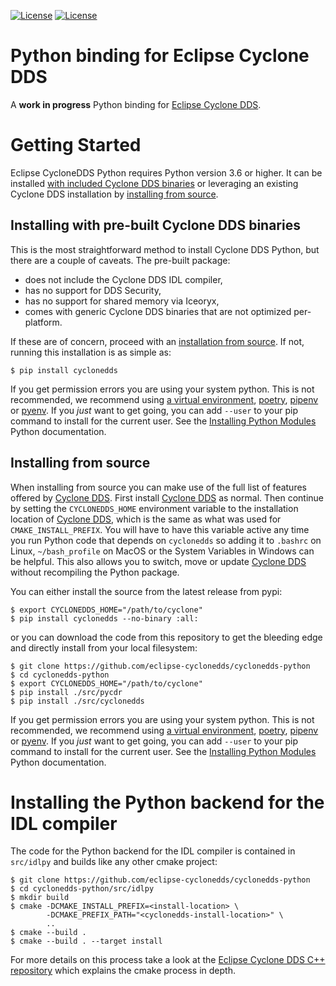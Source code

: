 [![License](https://img.shields.io/badge/License-EPL%202.0-blue)](https://choosealicense.com/licenses/epl-2.0/)
[![License](https://img.shields.io/badge/License-EDL%201.0-blue)](https://choosealicense.com/licenses/edl-1.0/)

# Python binding for Eclipse Cyclone DDS

A **work in progress** Python binding for [Eclipse Cyclone DDS][1].

# Getting Started

Eclipse CycloneDDS Python requires Python version 3.6 or higher. It can be installed [with included Cyclone DDS binaries](#installing-with-pre-built-binaries) or leveraging an existing Cyclone DDS installation by [installing from source](#installing-from-source).

## Installing with pre-built Cyclone DDS binaries

This is the most straightforward method to install Cyclone DDS Python, but there are a couple of caveats. The pre-built package:
 * does not include the Cyclone DDS IDL compiler,
 * has no support for DDS Security,
 * has no support for shared memory via Iceoryx,
 * comes with generic Cyclone DDS binaries that are not optimized per-platform.

If these are of concern, proceed with an [installation from source](#installing-from-source). If not, running this installation is as simple as:

    $ pip install cyclonedds


If you get permission errors you are using your system python. This is not recommended, we recommend using [a virtual environment][2], [poetry][3], [pipenv][4] or [pyenv][5]. If you _just_ want to get going, you can add `--user` to your pip command to install for the current user. See the [Installing Python Modules][6] Python documentation.

## Installing from source

When installing from source you can make use of the full list of features offered by [Cyclone DDS][1]. First install [Cyclone DDS][1] as normal. Then continue by setting the `CYCLONEDDS_HOME` environment variable to the installation location of [Cyclone DDS][1], which is the same as what was used for `CMAKE_INSTALL_PREFIX`. You will have to have this variable active any time you run Python code that depends on `cyclonedds` so adding it to `.bashrc` on Linux, `~/bash_profile` on MacOS or the System Variables in Windows can be helpful. This also allows you to switch, move or update [Cyclone DDS][1] without recompiling the Python package.

You can either install the source from the latest release from pypi:

    $ export CYCLONEDDS_HOME="/path/to/cyclone"
    $ pip install cyclonedds --no-binary :all:

or you can download the code from this repository to get the bleeding edge and directly install from your local filesystem:

    $ git clone https://github.com/eclipse-cyclonedds/cyclonedds-python
    $ cd cyclonedds-python
    $ export CYCLONEDDS_HOME="/path/to/cyclone"
    $ pip install ./src/pycdr
    $ pip install ./src/cyclonedds

If you get permission errors you are using your system python. This is not recommended, we recommend using [a virtual environment][2], [poetry][3], [pipenv][4] or [pyenv][5]. If you _just_ want to get going, you can add `--user` to your pip command to install for the current user. See the [Installing Python Modules][6] Python documentation.

[1]: https://github.com/eclipse-cyclonedds/cyclonedds/
[2]: https://docs.python.org/3/tutorial/venv.html
[3]: https://python-poetry.org/
[4]: https://pipenv.pypa.io/en/latest/
[5]: https://github.com/pyenv/pyenv
[6]: https://docs.python.org/3/installing/index.html


# Installing the Python backend for the IDL compiler

The code for the Python backend for the IDL compiler is contained in `src/idlpy` and builds like any other cmake project:

    $ git clone https://github.com/eclipse-cyclonedds/cyclonedds-python
    $ cd cyclonedds-python/src/idlpy
    $ mkdir build
    $ cmake -DCMAKE_INSTALL_PREFIX=<install-location> \
            -DCMAKE_PREFIX_PATH="<cyclonedds-install-location>" \
            ..
    $ cmake --build .
    $ cmake --build . --target install

For more details on this process take a look at the [Eclipse Cyclone DDS C++ repository][7] which explains the cmake process in depth.

[7]: https://github.com/eclipse-cyclonedds/cyclonedds-cxx/
